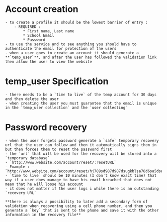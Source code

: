 # Account creation
    - to create a profile it should be the lowest barrier of entry :
        - REQUIRED :
            * First name, Last name
            * School Email
            * Password
    - to use the service and to see anything you should have to authenticate the email for protection of the users
    - when a user goes to create an account it should generate a **`temp_user`**, and after the user has followed the validation link then allow the user to view the website

# temp_user Specification
    - there needs to be a `time to live` of the temp account for 30 days and then delete the user
    - when creating the user you must guarantee that the email is unique in the `temp_user collection` and the `user collecting`

# Password recovery
    - when the user forgets password generate a `safe` temporary recovery url that the user can follow and then it automatically signs them in but then forces them to reset the password first
    - the `url` that will be used for the recovery will be stored into a `temporary database`
    - `http://www.website.com/account/reset/:resetURL`
    - Example : - `http://www.website.com/account/reset/hj789sd987d987dsugkblsa78d6sa5dsad7as86`
    - `time to live` should be 10 minutes (I don't know exact time) that way if a user does manage to have his email breached that does not mean that he will loose his account
    - it does not matter if the user logs i while there is an outstanding `recovery URL`

    **there is always a possibility to later add a secondary form of validation when recovering using a cell phone number, and then you generate a `key` that is sent to the phone and save it with the other information in the recovery file**
